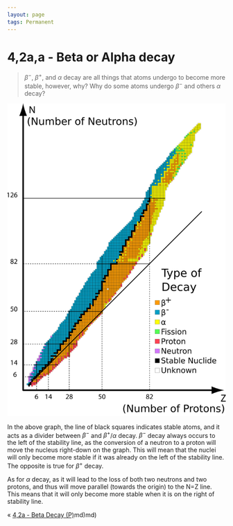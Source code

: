 ```yaml
---
layout: page
tags: Permanent  
---
```

# 4,2a,a - Beta or Alpha decay

>$\beta^-$, $\beta^+$, and $\alpha$ decay are all things that atoms undergo to become more stable, however, why? Why do some atoms undergo $\beta^-$ and others $\alpha$ decay?

![../../../assets/Type of Decay graph.png](../../../assets/Type%20of%20Decay%20graph.png)

In the above graph, the line of black squares indicates stable atoms, and it acts as a divider between $\beta^-$ and $\beta^+$/$\alpha$ decay. $\beta^-$ decay always occurs to the left of the stability line, as the conversion of a neutron to a proton will move the nucleus right-down on the graph. This will mean that the nuclei will only become more stable if it was already on the left of the stability line. The opposite is true for $\beta^+$ decay. 

As for $\alpha$ decay, as it will lead to the loss of both two neutrons and two protons, and thus will move parallel (towards the origin) to the N=Z line. This means that it will only become more stable when it is on the right of stability line.

« [4,2a - Beta Decay (P)](4,2a%20-%20Beta%20Decay%20(P).md)md)md)